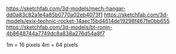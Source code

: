https://sketchfab.com/3d-models/mech-hangar-dd0a83c82a1e4a85b0770a02eb4073f1
https://sketchfab.com/3d-models/exix-technic-rocket-14aec15bd4614de19298f467fe0bb655
https://sketchfab.com/3d-models/bt-ronin-4b8648744a7749dc8a838a276d54a8f7

1m = 16 pixels
4m = 64 pixels